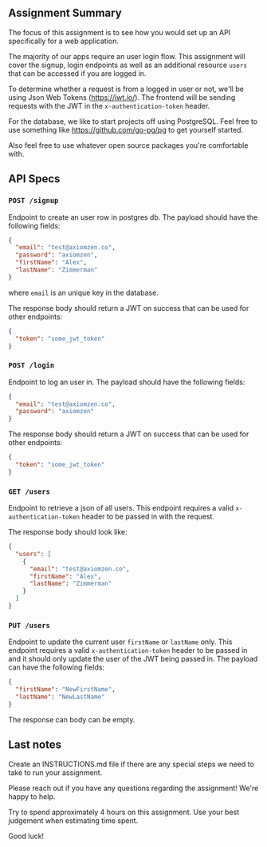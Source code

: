 ## Assignment Summary
The focus of this assignment is to see how you would set up an API specifically for a web application.

The majority of our apps require an user login flow. This assignment will cover the signup, login endpoints as well as an additional resource `users` that can be accessed if you are logged in.

To determine whether a request is from a logged in user or not, we'll be using Json Web Tokens (https://jwt.io/). The frontend will be sending requests with the JWT in the `x-authentication-token` header.

For the database, we like to start projects off using PostgreSQL. Feel free to use something like https://github.com/go-pg/pg to get yourself started.

Also feel free to use whatever open source packages you're comfortable with.

## API Specs

### `POST /signup`
Endpoint to create an user row in postgres db. The payload should have the following fields:

```json
{
  "email": "test@axiomzen.co",
  "password": "axiomzen",
  "firstName": "Alex",
  "lastName": "Zimmerman"
}
```

where `email` is an unique key in the database.

The response body should return a JWT on success that can be used for other endpoints:

```json
{
  "token": "some_jwt_token" 
}
```

### `POST /login`
Endpoint to log an user in. The payload should have the following fields:

```json
{
  "email": "test@axiomzen.co",
  "password": "axiomzen"
}
```

The response body should return a JWT on success that can be used for other endpoints:

```json
{
  "token": "some_jwt_token"
}
```

### `GET /users`
Endpoint to retrieve a json of all users. This endpoint requires a valid `x-authentication-token` header to be passed in with the request.

The response body should look like:
```json
{
  "users": [
    {
      "email": "test@axiomzen.co",
      "firstName": "Alex",
      "lastName": "Zimmerman"
    }
  ]
}
```

### `PUT /users`
Endpoint to update the current user `firstName` or `lastName` only. This endpoint requires a valid `x-authentication-token` header to be passed in and it should only update the user of the JWT being passed in. The payload can have the following fields:

```json
{
  "firstName": "NewFirstName",
  "lastName": "NewLastName"
}
```

The response can body can be empty.

## Last notes
Create an INSTRUCTIONS.md file if there are any special steps we need to take to run your assignment.

Please reach out if you have any questions regarding the assignment! We're happy to help.

Try to spend approximately 4 hours on this assignment. Use your best judgement when estimating time spent.

Good luck!
